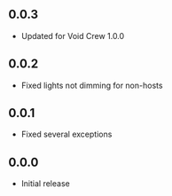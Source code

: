 ## 0.0.3
- Updated for Void Crew 1.0.0

## 0.0.2
- Fixed lights not dimming for non-hosts

## 0.0.1
- Fixed several exceptions

## 0.0.0
- Initial release
